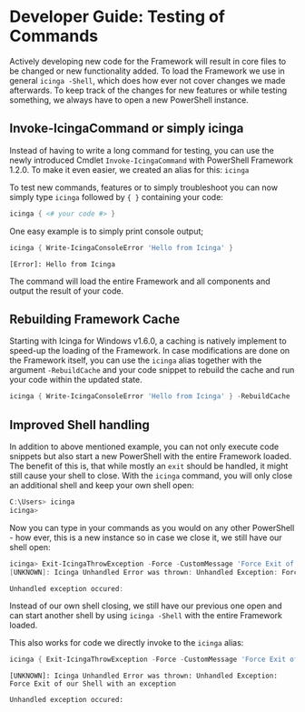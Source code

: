 # Developer Guide: Testing of Commands

Actively developing new code for the Framework will result in core files to be changed or new functionality added. To load the Framework we use in general `icinga -Shell`, which does how ever not cover changes we made afterwards. To keep track of the changes for new features or while testing something, we always have to open a new PowerShell instance.

## Invoke-IcingaCommand or simply icinga

Instead of having to write a long command for testing, you can use the newly introduced Cmdlet `Invoke-IcingaCommand` with PowerShell Framework 1.2.0. To make it even easier, we created an alias for this: `icinga`

To test new commands, features or to simply troubleshoot you can now simply type `icinga` followed by `{ }` containing your code:

```powershell
icinga { <# your code #> }
```

One easy example is to simply print console output;

```powershell
icinga { Write-IcingaConsoleError 'Hello from Icinga' }
```

```text
[Error]: Hello from Icinga
```

The command will load the entire Framework and all components and output the result of your code.

## Rebuilding Framework Cache

Starting with Icinga for Windows v1.6.0, a caching is natively implement to speed-up the loading of the Framework. In case modifications are done on the Framework itself, you can use the `icinga` alias together with the argument `-RebuildCache` and your code snippet to rebuild the cache and run your code within the updated state.

```powershell
icinga { Write-IcingaConsoleError 'Hello from Icinga' } -RebuildCache
```

## Improved Shell handling

In addition to above mentioned example, you can not only execute code snippets but also start a new PowerShell with the entire Framework loaded. The benefit of this is, that while mostly an `exit` should be handled, it might still cause your shell to close. With the `icinga` command, you will only close an additional shell and keep your own shell open:

```powershell
C:\Users> icinga
icinga>
```

Now you can type in your commands as you would on any other PowerShell - how ever, this is a new instance so in case we close it, we still have our shell open:

```powershell
icinga> Exit-IcingaThrowException -Force -CustomMessage 'Force Exit of our Shell with an exception';
[UNKNOWN]: Icinga Unhandled Error was thrown: Unhandled Exception: Force Exit of our Shell with an exception

Unhandled exception occured:
```

Instead of our own shell closing, we still have our previous one open and can start another shell by using `icinga -Shell` with the entire Framework loaded.

This also works for code we directly invoke to the `icinga` alias:

```powershell
icinga { Exit-IcingaThrowException -Force -CustomMessage 'Force Exit of our Shell with an exception'; }
```

```text
[UNKNOWN]: Icinga Unhandled Error was thrown: Unhandled Exception: Force Exit of our Shell with an exception

Unhandled exception occured:
```

